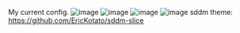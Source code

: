 My current config.
![image](https://github.com/user-attachments/assets/62b389f8-7177-428b-88b0-5c3cdb9a5efd)
![image](https://github.com/user-attachments/assets/51fbdf89-4bc8-40f8-a4a8-a5e5efed82ad)
![image](https://github.com/user-attachments/assets/cf74f7ab-dcbd-432c-96dd-e4d3284def41)
![image](https://github.com/user-attachments/assets/7d29d138-2ed9-4ab9-8dea-26df8b9de2eb)
sddm theme: https://github.com/EricKotato/sddm-slice

